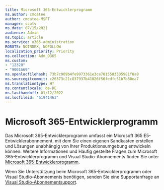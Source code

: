 ```yaml
---
title: Microsoft 365-Entwicklerprogramm
ms.author: cmcatee
author: cmcatee-MSFT
manager: scotv
ms.date: 07/15/2021
audience: Admin
ms.topic: article
ms.service: o365-administration
ROBOTS: NOINDEX, NOFOLLOW
localization_priority: Priority
ms.collection: Adm_O365
ms.custom:
- "12320"
- "9001669"
ms.openlocfilehash: 73b7c909b4fe9973361e3ce7015583305981f0a8
ms.sourcegitcommit: c26373c21c837937b41026f56fedfc51b7b80ea7
ms.translationtype: HT
ms.contentlocale: de-DE
ms.lasthandoff: 01/12/2022
ms.locfileid: "61941463"
---
```

# <a name="microsoft-365-developer-program"></a>Microsoft 365-Entwicklerprogramm

Das Microsoft 365-Entwicklerprogramm umfasst ein Microsoft 365 E5-Entwicklerabonnement, mit dem Sie einen eigenen Sandkasten erstellen und Lösungen unabhängig von Ihrer Produktionsumgebung entwickeln können. Weitere Informationen und Häufig gestellte Fragen zum Microsoft 365-Entwicklerprogramm und Visual Studio-Abonnements finden Sie unter [Microsoft 365-Entwicklerprogramm](https://docs.microsoft.com/office/developer-program/microsoft-365-developer-program).

Wenn Sie Unterstützung beim Microsoft 365-Entwicklerprogramm oder Visual Studio-Abonnements benötigen, senden Sie eine Supportanfrage an [Visual Studio-Abonnementsupport](https://visualstudio.microsoft.com/subscriptions/support/).